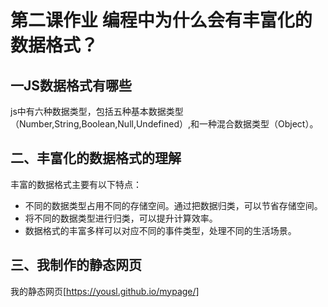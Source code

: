 # 第二课作业 编程中为什么会有丰富化的数据格式？
                     
## 一JS数据格式有哪些

js中有六种数据类型，包括五种基本数据类型（Number,String,Boolean,Null,Undefined）,和一种混合数据类型（Object）。

## 二、丰富化的数据格式的理解
丰富的数据格式主要有以下特点：
- 不同的数据类型占用不同的存储空间。通过把数据归类，可以节省存储空间。
- 将不同的数据类型进行归类，可以提升计算效率。
- 数据格式的丰富多样可以对应不同的事件类型，处理不同的生活场景。

## 三、我制作的静态网页

我的静态网页[https://yousl.github.io/mypage/]